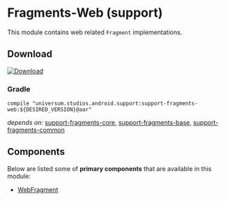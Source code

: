 Fragments-Web (support)
===============

This module contains web related `Fragment` implementations.

## Download ##
[![Download](https://api.bintray.com/packages/universum-studios/android/universum.studios.android.support%3Asupport-fragments/images/download.svg)](https://bintray.com/universum-studios/android/universum.studios.android.support%3Asupport-fragments/_latestVersion)

### Gradle ###

    compile "universum.studios.android.support:support-fragments-web:${DESIRED_VERSION}@aar"

_depends on:_
[support-fragments-core](https://github.com/universum-studios/android_fragments/tree/support-master/library-core),
[support-fragments-base](https://github.com/universum-studios/android_fragments/tree/support-master/library-base),
[support-fragments-common](https://github.com/universum-studios/android_fragments/tree/support-master/library-common)

## Components ##

Below are listed some of **primary components** that are available in this module:

- [WebFragment](https://github.com/universum-studios/android_fragments/tree/master/library-web/src/main/java/universum/studios/android/fragment/WebFragment.java)
